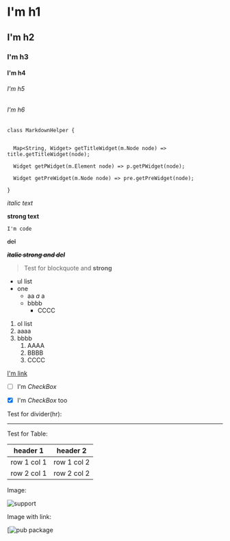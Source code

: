 # I'm h1

## I'm h2

### I'm h3

#### I'm h4

###### I'm h5

###### I'm h6

```
class MarkdownHelper {


  Map<String, Widget> getTitleWidget(m.Node node) => title.getTitleWidget(node);

  Widget getPWidget(m.Element node) => p.getPWidget(node);

  Widget getPreWidget(m.Node node) => pre.getPreWidget(node);

}
```

_italic text_

**strong text**

`I'm code`

~~del~~

**_~~italic strong and del~~_**

> Test for blockquote and **strong**

- ul list
- one
  - aa _a_ a
  - bbbb
    - CCCC

1. ol list
2. aaaa
3. bbbb
   1. AAAA
   2. BBBB
   3. CCCC

[I'm link](https://github.com/asjqkkkk/flutter-todos)

- [ ] I'm _CheckBox_

- [x] I'm _CheckBox_ too

Test for divider(hr):

---

Test for Table:

| header 1    | header 2    |
| ----------- | ----------- |
| row 1 col 1 | row 1 col 2 |
| row 2 col 1 | row 2 col 2 |

Image:

![support](https://picsum.photos/300/300)

Image with link:

[![pub package](https://picsum.photos/seed/picsum/300/300)
